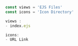 ```javascript 
const views = 'EJS Files'
const icons = 'Icon Directory'

views : 
- index.ejs

icons: 
- URL Link
```